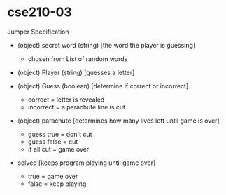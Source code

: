 # cse210-03
 Jumper Specification

- (object) secret word (string) 
    [the word the player is guessing]
    - chosen from List of random words

- (object) Player (string)
    [guesses a letter]

- (object) Guess (boolean) 
    [determine if correct or incorrect]
    - correct = letter is revealed
    - incorrect = a parachute line is cut

- (object) parachute
    [determines how many lives left until game is over]
    - guess true = don't cut
    - guess false = cut
    - if all cut = game over

- solved
    [keeps program playing until game over]
    - true = game over
    - false = keep playing
